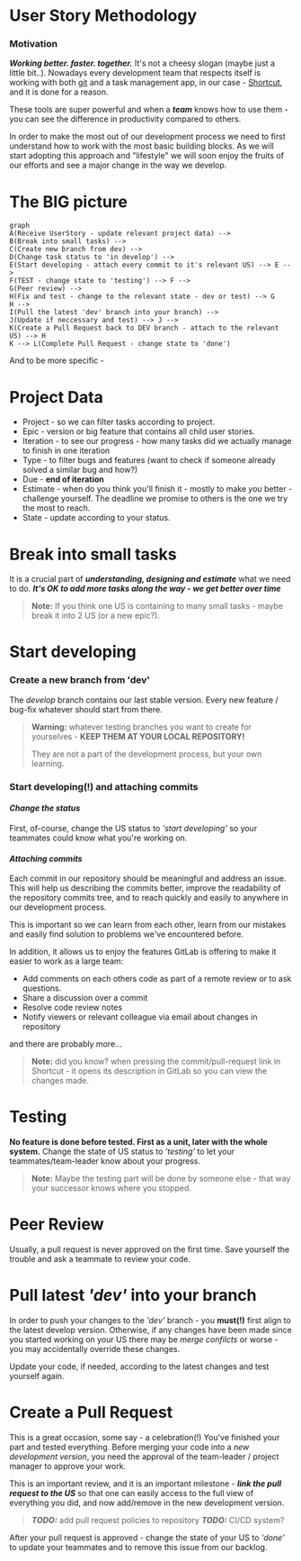# User Story Methodology


### Motivation
***Working better. faster. together.***
It's not a cheesy slogan (maybe just a little bit..). 
Nowadays every development team that respects itself is working with both [git](https://git-scm.com/) and a task management app,  in our case - [Shortcut](https://shortcut.com/), 
and it is done for a reason.

These tools are super powerful and when a ***team*** knows how to use them - you can see the difference in productivity compared to others.

In order to make the most out of our development process we need to first understand 
how to work with the most basic building blocks.
As we will start adopting this approach and "lifestyle" we will soon enjoy the fruits of our efforts and see a major change in the way we develop.




# The BIG picture

```mermaid
graph
A(Receive UserStory - update relevant project data) --> 
B(Break into small tasks) -->
C(Create new branch from dev) -->
D(Change task status to 'in develop') -->
E(Start developing - attach every commit to it's relevant US) --> E -->
F(TEST - change state to 'testing') --> F -->
G(Peer review) -->
H(Fix and test - change to the relevant state - dev or test) --> G
H -->
I(Pull the latest 'dev' branch into your branch) -->
J(Update if neccessary and test) --> J -->
K(Create a Pull Request back to DEV branch - attach to the relevant US) --> H 
K --> L(Complete Pull Request - change state to 'done')
```

And to be more specific -   

# Project Data




* Project - so we can filter tasks according to project.
* Epic - version or big feature that contains all child user stories.
* Iteration - to see our progress - how many tasks did we actually manage to finish in one iteration
* Type - to filter bugs and features (want to check if someone already solved a similar bug and how?)
* Due - **end of iteration**
* Estimate - when do you think you'll finish it - mostly to make *you* better - challenge yourself. The deadline we promise to others is the one we try the most to reach.
* State - update according to your status.



# Break into small tasks
It is a crucial part of ***understanding, designing and estimate*** what we need to do.
***It's OK to add more tasks along the way - we get better over time***



> **Note:** If you think one US is containing to many small tasks - maybe break it into 2 US (or a new epic?).



# Start developing

### Create a new branch from 'dev'
The *develop* branch contains our last stable version. 
Every new feature / bug-fix whatever should start from there.



> **Warning:**  whatever testing branches you want to create for yourselves - **KEEP THEM AT YOUR LOCAL REPOSITORY!**
>
> They are not a part of the development process, but your own learning.



### Start developing(!) and attaching commits

#### *Change the status* 

First, of-course, change the US status to *'start developing'* so your teammates could know what you're working on.

#### *Attaching commits* 

Each commit in our repository should be meaningful and address an issue. This will help us describing the commits better, improve the readability of the repository commits tree, and to reach quickly and easily to anywhere in our development process.

This is important so we can learn from each other, learn from our mistakes and easily find solution to problems we've encountered before.

In addition, it allows us to enjoy the features GitLab is offering to make it easier to work as a large team:
* Add comments on each others code as part of a remote review or to ask questions.
* Share a discussion over a commit 
* Resolve code review notes
* Notify viewers or relevant colleague via email about changes in repository

and there are probably more... 



>**Note:** did you know? when pressing the commit/pull-request link in Shortcut - 
>it opens its description in GitLab so you can view the changes made.



# Testing

**No feature is done before tested. First as a unit, later with the whole system.**
Change the state of US status to *'testing'* to let your teammates/team-leader know about your progress. 



> **Note:** Maybe the testing part will be done by someone else - that way your successor knows where you stopped.



# Peer Review

Usually, a pull request is never approved on the first time. Save yourself the trouble and ask a teammate to review your code.



# Pull latest *'dev'* into your branch

In order to push your changes to the *'dev'* branch - you **must(!)** first align to the latest develop version. 
Otherwise, if any changes have been made since you started working on your US there may be *merge confilcts* or worse - you may accidentally override these changes.

Update your code, if needed, according to the latest changes and test yourself again.



# Create a Pull Request

This is a great occasion, some say - a celebration(!)
You've finished your part and tested everything. 
Before merging your code into a *new development version*, you need the approval of the team-leader / project manager to approve your work.

This is an important review, and it is an important milestone - 
***link the pull request to the US*** so that one can easily access to the full view of everything you did, and now add/remove in the new development version.



> ***TODO:*** add pull request policies to repository
> ***TODO:*** CI/CD system?



After your pull request is approved - change the state of your US to *'done'* to update your teammates and to remove this issue from our backlog.